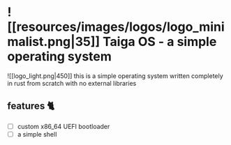 # ![[resources/images/logos/logo_minimalist.png|35]] Taiga OS - a simple operating system


![[logo_light.png|450]]
this is a simple operating system written completely in rust from scratch with no external libraries 
## features 🐈
* [ ] custom x86_64 UEFI bootloader
* [ ] a simple shell

## 